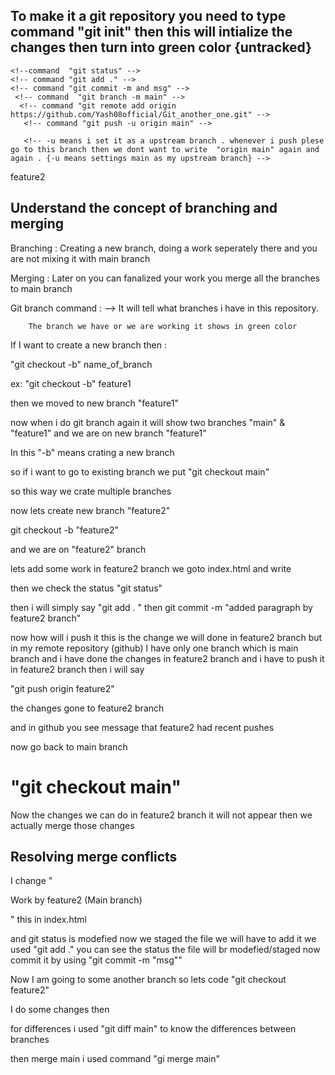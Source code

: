 <h2>To make it a git repository you need to type command "git init"  then this will intialize the changes then turn into green color {untracked} </h2>

    <!--command  "git status" -->
    <!-- command "git add ." -->
    <!-- command "git commit -m and msg" -->
     <!-- command  "git branch -m main" -->
      <!-- command "git remote add origin https://github.com/Yash08official/Git_another_one.git" -->
       <!-- command "git push -u origin main" -->

       <!-- -u means i set it as a upstream branch . whenever i push plese go to this branch then we dont want to write  "origin main" again and again . {-u means settings main as my upstream branch} -->

 feature2
<h2> Understand the concept of branching and merging </h2>

Branching : Creating a new branch, doing a work seperately there and you are not mixing it with main branch

<!-- All the code is seperate -->

Merging : Later on you can fanalized your work you merge all the branches to main branch

Git branch command : --> It will tell what branches i have in this repository.

        The branch we have or we are working it shows in green color

If I want to create a new branch then :

"git checkout -b" name_of_branch

ex: "git checkout -b" feature1

then we moved to new branch "feature1"

now when i do git branch again it will show two branches "main" & "feature1"
and we are on new branch "feature1"

In this "-b" means crating a new branch

so if i want to go to existing branch we put "git checkout main"

so this way we crate multiple branches

now lets create new branch "feature2"

git checkout -b "feature2"

and we are on "feature2" branch

lets add some work in feature2 branch we goto index.html  and write
<!--  <p>Work by feature2</p> -->

then we check the status
"git status"

then i will simply say "git add . "
then git commit -m "added paragraph by feature2 branch"

now how will i push it this is the change we will done in feature2 branch  but in my remote repository (github)  I have only one branch which is main branch and i have done the changes in feature2 branch and i have to push it in feature2 branch
then i will say

"git push origin feature2"

the changes gone to feature2 branch

and in github you see message that feature2 had recent pushes

now go back to main branch 

"git checkout main"
=======

 Now the changes we can do in feature2 branch it will not appear then we actually merge those changes 


 <h2> Resolving merge conflicts </h2>

 I change "<p>Work by feature2 (Main branch)</p>" this in index.html

 and git status is modefied now we staged the file
 we will have to add it we used "git add ."
 you can see the status the file will br modefied/staged 
 now commit it by using "git commit -m "msg"" 


 Now I am going to some another branch
  so lets code "git checkout feature2"

  I do some changes then 

  for differences i used "git diff main" to know the differences between branches

  then merge main i used command "gi merge main"